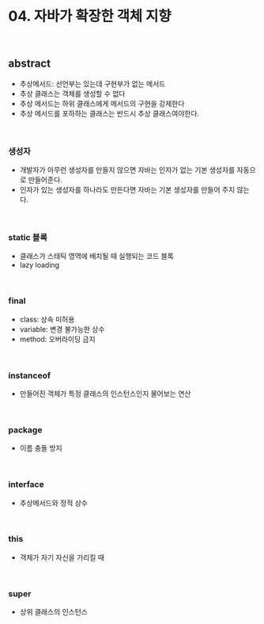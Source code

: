 # 04. 자바가 확장한 객체 지향

<br />

## abstract
- 추상메서드: 선언부는 있는데 구현부가 없는 메서드
- 추상 클래스는 객체를 생성할 수 없다
- 추상 메서드는 하위 클래스에게 메서드의 구현을 강제한다
- 추상 메서드를 포하하는 클래스는 반드시 추상 클래스여야한다.

<br />

### 생성자
- 개발자가 아무런 생성자를 만들지 않으면 자바는 인자가 없는 기본 생성자를 자동으로 만들어준다.
- 인자가 있는 생성자를 하나라도 만든다면 자바는 기본 생성자를 만들어 주지 않는다.

<br />

### static 블록
- 클래스가 스태틱 영역에 배치될 때 실행되는 코드 블록
- lazy loading

<br />

### final
- class: 상속 미허용
- variable: 변경 불가능한 상수
- method: 오버라이딩 금지

<br />

### instanceof
- 만들어진 객체가 특정 클래스의 인스턴스인지 물어보는 연산

<br />

### package
- 이름 충돌 방지

<br />

### interface
- 추상메서드와 정적 상수

<br />

### this
- 객체가 자기 자신을 가리킬 때

<br />

### super
- 상위 클래스의 인스턴스